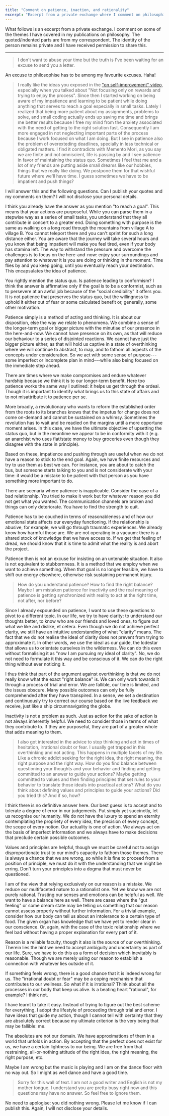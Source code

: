 ```yaml
---
title: "Comment on patience, inaction, and rationality"
excerpt: "Excerpt from a private exchange where I comment on philosophical themes about patience, action, inaction, and rationality."
---
```


What follows is an excerpt from a private exchange.  I comment on some
of the themes I have covered in my publications on philosophy.  The
quoted/indented parts are from my correspondent.  The identity of the
person remains private and I have received permission to share this.

* * *

> I don't want to abuse your time but the truth is I've been waiting
> for an excuse to send you a letter.

An excuse to philosophise has to be among my favourite excuses.  Haha!

> I really like the ideas you exposed in the ["on self-improvement"
> video](https://protesilaos.com/books/2022-10-21-self-improvement/),
> especially when you talked about "Not focusing only on rewards and
> trying to enjoy the process". Since then I started working on being
> aware of my impatience and learning to be patient while doing
> anything that serves to reach a goal especially in small
> tasks. Lately I realized that being more patient about my
> assignments, problems to solve, and small coding actually ends up
> saving me time and brings me better results because I free my mind
> from the anxiety associated with the need of getting to the right
> solution fast. Consequently I am more engaged in not neglecting
> important parts of the process because I work focused on what I am
> doing. But I see in patience also the problem of overexteding
> deadlines, specially in less technical or obligated matters. I find
> it contradicts with Memento Mori, as you say we are finite and not
> omniscient, life is passing by and I see patience in favor of
> maintaining the status quo. Sometimes I feel that me and a lot of my
> friends are putting aside small dreams like our hobbies, things that
> we really like doing. We postpone them for that wishful future where
> we'll have time. I guess sometimes we have to be impatient and push
> things?

I will answer this and the following questions.  Can I publish your
quotes and my comments on them?  I will not disclose your personal
details.

I think you already have the answer as you mention "to reach a goal".
This means that your actions are purposeful.  While you can parse them
in a stepwise way as a series of small tasks, you understand that they
all contribute in concert to a greater end.  Doing something with
purpose is the same as walking on a long road through the mountains
from village A to village B.  You cannot teleport there and you can't
sprint for such a long distance either.  You are aware that the
journey will take several hours and you know that being impatient will
make you feel tired, even if your body has stamina left.  The way to
withstand the pressure and overcome the challenges is to focus on the
here-and-now: enjoy your surroundings and pay attention to whatever it
is you are doing or thinking in the moment.  Time flies by and you
keep going, until you eventually reach your destination.  This
encapsulates the idea of patience.

You rightly mention the status quo.  Is patience leading to
conformism?  I think the answer is affirmative only if the goal is to
be a conformist, such as to persevere at an awful job because of the
"social credibility" it offers you.  It is not patience that preserves
the status quo, but the willingness to uphold it either out of fear or
some calculated benefit or, generally, some other motivation.

Patience simply is a method of acting and thinking.  It is about our
disposition, else the way we relate to phenomena.  We combine a sense
of the longer-term goal or bigger picture with the minutiae of our
presence in the here-and-now.  We cannot have presence on its own, as
that will reduce our behaviour to a series of disjointed reactions.
We cannot have just the bigger picture either, as that will hold us
captive in a state of overthinking where we will continue to abstract,
to map, and to fathom all aspects of the concepts under consideration.
So we act with some sense of purpose---some imperfect or incomplete
plan in mind---while also being focused on the immediate step ahead.

There are times where we make compromises and endure whatever hardship
because we think it is to our longer-term benefit.  Here too patience
works the same way I outlined: it helps us get through the ordeal.
Though it is important to identify what brings us to this state of
affairs and to not misattribute it to patience per se.

More broadly, a revolutionary who wants to reform the established
order from the roots to its branches knows that the impetus for change
does not come on-demand and cannot be sustained on a whimsy.
Sometimes the revolution has to wait and be readied on the margins
until a more opportune moment arises.  In this case, we have the
ultimate objective of upsetting the status quo, but in the meantime we
appear to be in conformity with it (e.g. an anarchist who uses
fiat/state money to buy groceries even though they disagree with the
state in principle).

Based on these, impatience and pushing through are useful when we do
not have a reason to stick to the end goal.  Again, we have finite
resources and try to use them as best we can.  For instance, you are
about to catch the bus, but someone starts talking to you and is not
considerate with your time: it would be a mistake to be patient with
that person as you have something more important to do.

There are scenaria where patience is inapplicable.  Consider the case
of a bad relationship.  You tried to make it work but for whatever
reason you did not get what you wanted.  The communication channels
are broken and things can only deteriorate.  You have to find the
strength to quit.

Patience has to be couched in terms of reasonableness and of how our
emotional state affects our everyday functioning.  If the relationship
is abusive, for example, we will go through traumatic experiences.  We
already know how harmful those are.  We are not operating in a vacuum:
there is a shared stock of knowledge that we have access to.  If we
get that feeling of dread, we should know that it is time to admit
what the reality is and abort the project.

Patience then is not an excuse for insisting on an untenable
situation.  It also is not equivalent to stubbornness.  It is a method
that we employ when we want to achieve something.  When that goal is
no longer feasible, we have to shift our energy elsewhere, otherwise
risk sustaining permanent injury.

> How do you understand patience? How to find the right balance? Maybe
> I am mistaken patience for inactivity and the real meaning of
> patience is getting synchronized with reality to act at the right
> time, not after, nor before?

Since I already expounded on patience, I want to use these questions
to pivot to a different topic.  In our life, we try to have clarity:
to understand our thoughts better, to know who are our friends and
loved ones, to figure out what we like and dislike, et cetera.  Even
though we do not achieve perfect clarity, we still have an intuitive
understanding of what "clarity" means.  The fact that we do not
realise the ideal of clarity does not prevent from trying to
approximate it.  In other words, we use the ideal as our guide, the
lodestar that allows us to orientate ourselves in the wilderness.  We
can do this even without formalising it as "now I am pursuing my ideal
of clarity".  No, we do not need to formulate it this way and be
conscious of it.  We can do the right thing without ever noticing it.

I thus think that part of the argument against overthinking is that we
do not really know what the exact "right balance" is.  We can only
work towards it through a process of trial and error.  We are
fallible, our time is limited, and the issues obscure.  Many possible
outcomes can only be fully comprehended after they have transpired.
In a sense, we set a destination and continuously try to correct our
course based on the live feedback we receive, just like a ship
circumnavigating the globe.

Inactivity is not a problem as such.  Just as action for the sake of
action is not always inherently helpful.  We need to consider those in
terms of what they contribute to.  If they are purposeful, they are
part of a greater whole that adds meaning to them.

> I also got interested in the advice to stop thinking and act in
> times of hesitation, irrational doubt or fear. I usually get trapped
> in this overthinking and not acting. This happens in multiple facets
> of my life. Like a chronic addict seeking for the right idea, the
> right meaning, the right purpose and the right way. How do you find
> balance between questioning your thoughts and your behavior and
> finding and getting committed to an answer to guide your actions?
> Maybe getting committed to values and then finding principles that
> set rules to your behavior to translate those ideals into practical
> actions? What do you think about defining values and principles to
> guide your actions?  Did you tried this? And if so, how?

I think there is no definitive answer here.  Our best guess is to
accept and to tolerate a degree of error in our judgements.  Put
simply yet succinctly, let us recognise our humanity.  We do not have
the luxury to spend an eternity contemplating the propriety of every
idea, the precision of every concept, the scope of every notion.  Our
actuality is one of action.  We always act on the basis of imperfect
information and we always have to make decisions that preclude certain
possible outcomes.

Values and principles are helpful, though we must be careful not to
assign disproportionate trust to our mind's capacity to fathom those
themes.  There is always a chance that we are wrong, so while it is
fine to proceed from a position of principle, we must do it with the
understanding that we might be erring.  Don't turn your principles
into a dogma that must never be questioned.

I am of the view that relying exclusively on our reason is a mistake.
We reduce our multifaceted nature to a rationalist one.  Yet we know
we are not purely rational.  Trusting our senses and emotions can be
helpful as well.  We want to have a balance here as well.  There are
cases where the "gut feeling" or some dream state may be telling us
something that our reason cannot assess properly without further
information.  For a trivial example, consider how our body can tell us
about an intolerance to a certain type of food.  The given organ has
knowledge that we have yet to render clear in our conscience.  Or,
again, with the case of the toxic relationship where we feel bad
without having a proper explanation for every part of it.

Reason is a reliable faculty, though it also is the source of our
overthinking.  Therein lies the hint we need to accept ambiguity and
uncertainty as part of our life.  Sure, we have to do this as a form
of decision which inevitably is reasonable.  Though we are merely
using our reason to establish a connection with whatever lies outside
of it.

If something feels wrong, there is a good chance that it is indeed
wrong for us.  The "irrational doubt or fear" may be a coping
mechanism that contributes to our wellness.  So what if it is
irrational?  Think about all the processes in our body that keep us
alive.  Is a beating heart "rational", for example?  I think not.

I have learnt to take it easy.  Instead of trying to figure out the
best scheme for everything, I adopt the lifestyle of proceeding
through trial and error.  I have ideas that guide my action, though I
cannot tell with certainty that they are absolutely correct because my
ultimate criterion is the very being that may be fallible: me.

The absolutes are not our domain.  We have approximations of them in a
world that unfolds in action.  By accepting that the perfect does not
exist for us, we have a certain lightness to our being.  We are free
from that restraining, all-or-nothing attitude of the right idea, the
right meaning, the right purpose, etc.

Maybe I am wrong but the music is playing and I am on the dance floor
with no way out.  So I might as well dance and have a good time.

> Sorry for this wall of text. I am not a good writer and English is
> not my mother tongue. I understand you are pretty busy right now and
> this questions may have no answer. So feel free to ignore them.

No need to apologise: you did nothing wrong.  Please let me know if I
can publish this.  Again, I will not disclose your details.
